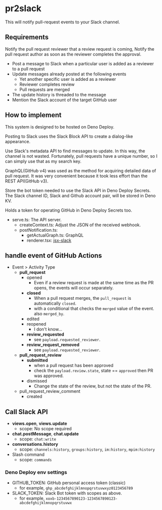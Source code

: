 # pr2slack

This will notify pull-request events to your Slack channel.

## Requirements

Notify the pull request reviewer that a review request is coming, Notify the
pull request author as soon as the reviewer completes the approval.

- Post a message to Slack when a particular user is added as a reviewer to a
  pull request
- Update messages already posted at the following events
  - Yet another specific user is added as a reviewer
  - Reviewer completes review
  - Pull requests are merged
- The update history is threaded to the message
- Mention the Slack account of the target GitHub user

## How to implement

This system is designed to be hosted on Deno Deploy.

Posting to Slack uses the Slack Block API to create a dialog-like appearance.

Use Slack's metadata API to find messages to update. In this way, the channel is
not wasted. Fortunately, pull requests have a unique number, so I can simply use
that as my search key.

GraphQL(GitHub v4) was used as the method for acquiring detailed data of pull
request. It was very convenient because it took less effort than the REST
API(GitHub v3).

Store the bot token needed to use the Slack API in Deno Deploy Secrets. The
Slack channel ID, Slack and Github account pair, will be stored in Deno KV.

Holds a token for operating GitHub in Deno Deploy Secrets too.

- serve.ts: The API server.
  - createContext.ts: Adjust the JSON of the received webhook.
  - postNotification.ts:
    - getActualGraph.ts: GraphQL
    - renderer.tsx: [jsx-slack](https://github.com/yhatt/jsx-slack)

## handle event of GitHub Actions

- Event > Activity Type
  - **pull_request**
    - opened
      - Even if a review request is made at the same time as the PR opens, the
        events will occur separately.
    - **closed**
      - When a pull request merges, the `pull_request` is automatically
        `closed`.
      - with a conditional that checks the `merged` value of the event. also
        `merged_by`.
    - edited
    - reopened
      - I don't know...
    - **review_requested**
      - see `payload.requested_reviewer`.
    - **review_request_removed**
      - see `payload.requested_reviewer`.
  - **pull_request_review**
    - **submitted**
      - when a pull request has been approved
      - check the `payload.review.state`, state == `approved` then PR was
        approved.
    - dismissed
      - Change the state of the review, but not the state of the PR.
  - pull_request_review_comment
    - created

## Call Slack API

- **views.open**, **views.update**
  - scope: No scope required 
- **chat.postMessage**, **chat.update**
  - scope: `chat:write`
- **conversations.history**
  - scope: `channels:history`, `groups:history`, `im:history`, `mpim:history`
- Slash command
  - scope: `commands`

### Deno Deploy env settings

- GITHUB_TOKEN: GitHub personal access token (classic)
  - for example, `ghp_abcdefghijklmnopqrstuvwxyz0123456789`
- SLACK_TOKEN: Slack Bot token with scopes as above.
  - for example, `xoxb-1234567890123-1234567890123-abcdefghijklmnopqrstuvwx`
